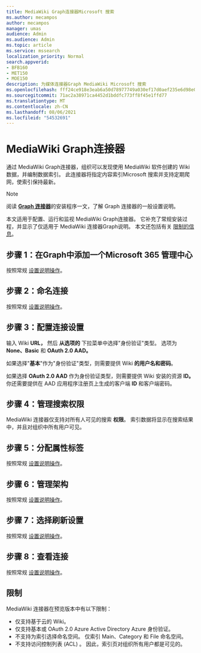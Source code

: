 ```yaml
---
title: MediaWiki Graph连接器Microsoft 搜索
ms.author: mecampos
author: mecampos
manager: umas
audience: Admin
ms.audience: Admin
ms.topic: article
ms.service: mssearch
localization_priority: Normal
search.appverid:
- BFB160
- MET150
- MOE150
description: 为媒体连接器Graph MediaWiki Microsoft 搜索
ms.openlocfilehash: fff24ce918e3eab6a50d78977749a030ef17d0aef235e6d98e02bdf54fc63a0c
ms.sourcegitcommit: 71ac2a38971ca4452d1bddfc773ff8f45e1ffd77
ms.translationtype: MT
ms.contentlocale: zh-CN
ms.lasthandoff: 08/06/2021
ms.locfileid: "54532691"
---
```

<!---Previous ms.author: monaray --->

# <a name="mediawiki-graph-connector"></a>MediaWiki Graph连接器

通过 MediaWiki Graph连接器，组织可以发现使用 MediaWiki 软件创建的 Wiki 数据，并编制数据索引。 此连接器将指定内容索引Microsoft 搜索并支持定期爬网，使索引保持最新。

> [!NOTE]
> 阅读 [**Graph 连接器**](configure-connector.md)的安装程序一文，了解 Graph 连接器的一般设置说明。

本文适用于配置、运行和监视 MediaWiki Graph连接器。 它补充了常规安装过程，并显示了仅适用于 MediaWiki 连接器Graph说明。 本文还包括有关 [限制的信息](#limitations)。

<!---## Before you get started-->

<!---Insert "Before you get started" recommendations for this data source-->

## <a name="step-1-add-a-graph-connector-in-the-microsoft-365-admin-center"></a>步骤 1：在Graph中添加一个Microsoft 365 管理中心

按照常规 [设置说明操作](./configure-connector.md)。
<!---If the above phrase does not apply, delete it and insert specific details for your data source that are different from general setup instructions.-->

## <a name="step-2-name-the-connection"></a>步骤 2：命名连接

按照常规 [设置说明操作](./configure-connector.md)。
<!---If the above phrase does not apply, delete it and insert specific details for your data source that are different from general setup instructions.-->

## <a name="step-3-configure-the-connection-settings"></a>步骤 3：配置连接设置

输入 Wiki **URL，** 然后 **从选项的** 下拉菜单中选择"身份验证"类型。 选项为 **None、Basic** 和 **OAuth 2.0 AAD。** 

如果选择"**基本**"作为"身份验证"类型，则需要提供 Wiki **的用户名和密码**。

如果选择 **OAuth 2.0 AAD** 作为身份验证类型，则需要提供 Wiki 安装的资源 **ID。** 你还需要提供在 AAD 应用程序注册页上生成的客户端 **ID** 和客户端密码。

## <a name="step-4-manage-search-permissions"></a>步骤 4：管理搜索权限

MediaWiki 连接器仅支持对所有人可见的搜索 **权限**。 索引数据将显示在搜索结果中，并且对组织中所有用户可见。

## <a name="step-5-assign-property-labels"></a>步骤 5：分配属性标签

按照常规 [设置说明操作](./configure-connector.md)。
<!---If the above phrase does not apply, delete it and insert specific details for your data source that are different from general setup instructions.-->

## <a name="step-6-manage-schema"></a>步骤 6：管理架构

按照常规 [设置说明操作](./configure-connector.md)。
<!---If the above phrase does not apply, delete it and insert specific details for your data source that are different from general setup instructions.-->

## <a name="step-7-choose-refresh-settings"></a>步骤 7：选择刷新设置

按照常规 [设置说明操作](./configure-connector.md)。
<!---If the above phrase does not apply, delete it and insert specific details for your data source that are different from general setup instructions.-->

## <a name="step-8-review-connection"></a>步骤 8：查看连接

按照常规 [设置说明操作](./configure-connector.md)。
<!---If the above phrase does not apply, delete it and insert specific details for your data source that are different from general setup instructions.-->

<!---## Troubleshooting-->
<!---To be added-->

## <a name="limitations"></a>限制

MediaWiki 连接器在预览版本中有以下限制：

* 仅支持基于云的 Wiki。
* 仅支持基本或 OAuth 2.0 Azure Active Directory Azure 身份验证。
* 不支持为索引选择命名空间。 仅索引 Main、Category 和 File 命名空间。
* 不支持访问控制列表 (ACL) 。 因此，索引页对组织所有用户都是可见的。